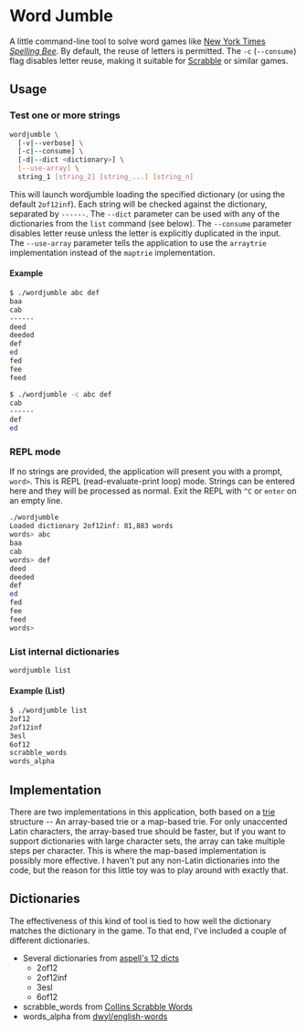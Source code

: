 # Word Jumble

A little command-line tool to solve word games like [New York Times _Spelling Bee_](https://www.nytimes.com/puzzles/spelling-bee). By default, the reuse of letters is permitted. The `-c` (`--consume`) flag disables letter reuse, making it suitable for [Scrabble](https://scrabble.hasbro.com/en-us) or similar games.

## Usage

### Test one or more strings

```bash
wordjumble \
  [-v|--verbose] \
  [-c|--consume] \
  [-d|--dict <dictionary>] \
  [--use-array] \
  string_1 [string_2] [string_...] [string_n]
```

This will launch wordjumble loading the specified dictionary (or using the default `2of12inf`). Each string will be checked against the dictionary, separated by `------`. The `--dict` parameter can be used with any of the dictionaries from the `list` command (see below). The `--consume` parameter disables letter reuse unless the letter is explicitly duplicated in the input. The `--use-array` parameter tells the application to use the `arraytrie` implementation instead of the `maptrie` implementation.

#### Example

```bash
$ ./wordjumble abc def
baa
cab
------
deed
deeded
def
ed
fed
fee
feed
```

```bash
$ ./wordjumble -c abc def
cab
------
def
ed
```

### REPL mode

If no strings are provided, the application will present you with a prompt, `word>`. This is REPL (read-evaluate-print loop) mode. Strings can be entered here and they will be processed as normal. Exit the REPL with `^C` or `enter` on an empty line.

```bash
./wordjumble
Loaded dictionary 2of12inf: 81,883 words
words> abc
baa
cab
words> def
deed
deeded
def
ed
fed
fee
feed
words>
```

### List internal dictionaries

```bash
wordjumble list
```

#### Example (List)

```bash
$ ./wordjumble list
2of12
2of12inf
3esl
6of12
scrabble_words
words_alpha
```

## Implementation

There are two implementations in this application, both based on a [trie](https://en.wikipedia.org/wiki/Trie) structure -- An array-based trie or a map-based trie. For only unaccented Latin characters, the array-based true should be faster, but if you want to support dictionaries with large character sets, the array can take multiple steps per character. This is where the map-based implementation is possibly more effective. I haven't put any non-Latin dictionaries into the code, but the reason for this little toy was to play around with exactly that.

## Dictionaries

The effectiveness of this kind of tool is tied to how well the dictionary matches the dictionary in the game. To that end, I've included a couple of different dictionaries.

* Several dictionaries from [aspell's 12 dicts](http://wordlist.aspell.net/12dicts-readme/)
  * 2of12
  * 2of12inf
  * 3esl
  * 6of12
* scrabble_words from [Collins Scrabble Words](https://drive.google.com/open?id=1oGDf1wjWp5RF_X9C7HoedhIWMh5uJs8s)
* words_alpha from [dwyl/english-words](dwyl/english-words)
